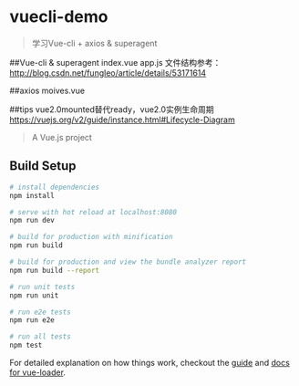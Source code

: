 # vuecli-demo
>学习Vue-cli + axios & superagent

##Vue-cli & superagent
index.vue
app.js
文件结构参考：http://blog.csdn.net/fungleo/article/details/53171614

##axios
moives.vue

##tips
vue2.0mounted替代ready，vue2.0实例生命周期 https://vuejs.org/v2/guide/instance.html#Lifecycle-Diagram

> A Vue.js project

## Build Setup

``` bash
# install dependencies
npm install

# serve with hot reload at localhost:8080
npm run dev

# build for production with minification
npm run build

# build for production and view the bundle analyzer report
npm run build --report

# run unit tests
npm run unit

# run e2e tests
npm run e2e

# run all tests
npm test
```

For detailed explanation on how things work, checkout the [guide](http://vuejs-templates.github.io/webpack/) and [docs for vue-loader](http://vuejs.github.io/vue-loader).
